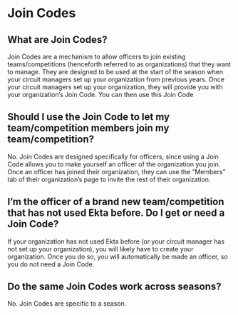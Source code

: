 # Join Codes

## What are Join Codes?

Join Codes are a mechanism to allow officers to join existing teams/competitions (henceforth referred to as organizations) that they want to manage. They are designed to be used at the start of the season when your circuit managers set up your organization from previous years. Once your circuit managers set up your organization, they will provide you with your organization’s Join Code. You can then use this Join Code

## Should I use the Join Code to let my team/competition members join my team/competition?

No. Join Codes are designed specifically for officers, since using a Join Code allows you to make yourself an officer of the organization you join. Once an officer has joined their organization, they can use the “Members” tab of their organization’s page to invite the rest of their organization.

## I’m the officer of a brand new team/competition that has not used Ekta before. Do I get or need a Join Code?

If your organization has not used Ekta before (or your circuit manager has not set up your organization), you will likely have to create your organization. Once you do so, you will automatically be made an officer, so you do not need a Join Code.

## Do the same Join Codes work across seasons?

No. Join Codes are specific to a season.
